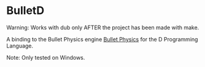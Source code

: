 BulletD
==============

Warning: Works with dub only AFTER the project has been made with make.

A binding to the Bullet Physics engine [Bullet Physics](http://bulletphysics.org) for the D Programming Language.

Note: Only tested on Windows.

